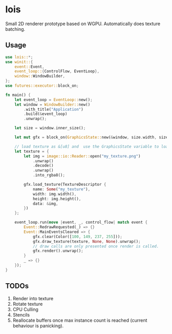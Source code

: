 # lois

Small 2D renderer prototype based on WGPU. Automatically does texture batching.

## Usage

```rust
use lois::*;
use winit::{
    event::Event,
    event_loop::{ControlFlow, EventLoop},
    window::WindowBuilder,
};
use futures::executor::block_on;

fn main() {
    let event_loop = EventLoop::new();
    let window = WindowBuilder::new()
        .with_title("Application")
        .build(&event_loop)
        .unwrap();

    let size = window.inner_size();

    let mut gfx = block_on(GraphicsState::new(&window, size.width, size.height)).unwrap();

    // load texture as &[u8] and  use the GraphicsState variable to load it into the GPU.
    let texture = {
        let img = image::io::Reader::open("my_texture.png")
            .unwrap()
            .decode()
            .unwrap()
            .into_rgba8();

        gfx.load_texture(TextureDescriptor {
            name: Some("my_texture"),
            width: img.width(),
            height: img.height(),
            data: &img,
        })
    };

    event_loop.run(move |event, _, control_flow| match event {
        Event::RedrawRequested(_) => {}
        Event::MainEventsCleared => {
            gfx.clear(Color([100, 149, 237, 255]));
            gfx.draw_texture(texture, None, None).unwrap();
            // draw calls are only presented once render is called.
            gfx.render().unwrap();
        }
        _ => {}
    });
}
```

## TODOs

1. Render into texture
2. Rotate texture
3. CPU Culling
4. Stencils
5. Reallocate buffers once max instance count is reached (current behaviour is panicking).